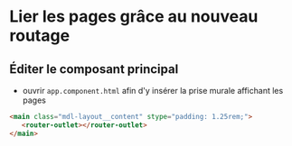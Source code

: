 # Lier les pages grâce au nouveau routage

## Éditer le composant principal

   - ouvrir `app.component.html` afin d'y insérer la prise murale affichant les pages
   
```html
<main class="mdl-layout__content" stype="padding: 1.25rem;">
   <router-outlet></router-outlet>
</main>
```
